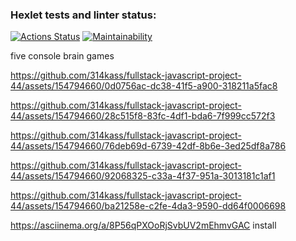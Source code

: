 ### Hexlet tests and linter status:
[![Actions Status](https://github.com/pikassos/fullstack-javascript-project-44/actions/workflows/hexlet-check.yml/badge.svg)](https://github.com/pikassos/fullstack-javascript-project-44/actions)
[![Maintainability](https://api.codeclimate.com/v1/badges/769edc94ab584c4217da/maintainability)](https://codeclimate.com/github/314kass/fullstack-javascript-project-44/maintainability)

five console brain games

 

https://github.com/314kass/fullstack-javascript-project-44/assets/154794660/0d0756ac-dc38-41f5-a900-318211a5fac8


https://github.com/314kass/fullstack-javascript-project-44/assets/154794660/28c515f8-83fc-4df1-bda6-7f999cc572f3  


https://github.com/314kass/fullstack-javascript-project-44/assets/154794660/76deb69d-6739-42df-8b6e-3ed25df8a786

 

https://github.com/314kass/fullstack-javascript-project-44/assets/154794660/92068325-c33a-4f37-951a-3013181c1af1



https://github.com/314kass/fullstack-javascript-project-44/assets/154794660/ba21258e-c2fe-4da3-9590-dd64f0006698




https://asciinema.org/a/8P56qPXOoRjSvbUV2mEhmvGAC install
